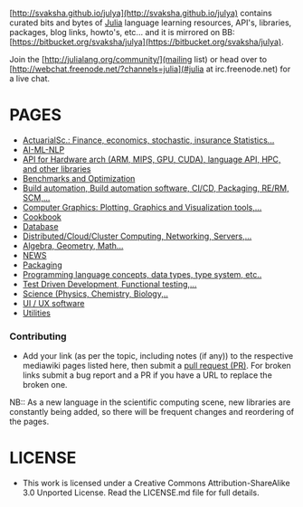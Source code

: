 [http://svaksha.github.io/julya](http://svaksha.github.io/julya) contains curated bits and bytes of [Julia](https://github.com/JuliaLang) language learning resources, API's, libraries, packages, blog links, howto's, etc... and it is mirrored on BB: [https://bitbucket.org/svaksha/julya](https://bitbucket.org/svaksha/julya).

Join the [http://julialang.org/community/](mailing list) or head over to [http://webchat.freenode.net/?channels=julia](#julia at irc.freenode.net) for a live chat.

# PAGES
* [ActuarialSc.: Finance, economics, stochastic, insurance Statistics...](https://github.com/svaksha/julya/blob/master/Actuarial-Science.md)
* [AI-ML-NLP](https://github.com/svaksha/julya/blob/master/AI-ML-NLP.md)
* [API for Hardware arch (ARM, MIPS, GPU, CUDA), language API, HPC, and other libraries](https://github.com/svaksha/julya/blob/master/API.md)
* [Benchmarks and Optimization](https://github.com/svaksha/julya/blob/master/Benchmarks-Optimization.md)
* [Build automation, Build automation software, CI/CD, Packaging, RE/RM, SCM,...](https://github.com/svaksha/julya/blob/master/Build-Automation.md)
* [Computer Graphics: Plotting, Graphics and Visualization tools,...](https://github.com/svaksha/julya/blob/master/Computer-Graphics.md)
* [Cookbook](https://github.com/svaksha/julya/blob/master/Cookbook.md)
* [Database](https://github.com/svaksha/julya/blob/master/Database.md)
* [Distributed/Cloud/Cluster Computing, Networking, Servers,...](https://github.com/svaksha/julya/blob/master/Distributed-Computing.md)
* [Algebra, Geometry, Math...](https://github.com/svaksha/julya/blob/master/Mathematics.md)
* [NEWS](https://github.com/svaksha/julya/blob/master/NEWS.md)
* [Packaging](https://github.com/svaksha/julya/blob/master/Packaging.md)
* [Programming language concepts, data types, type system, etc..](https://github.com/svaksha/julya/blob/master/Programming-Concepts.md)
* [Test Driven Development, Functional testing,...](https://github.com/svaksha/julya/blob/master/QA.md)
* [Science (Physics, Chemistry, Biology,..](https://github.com/svaksha/julya/blob/master/Science.md)
* [UI / UX software](https://github.com/svaksha/julya/blob/master/UI-UX.md)
* [Utilities](https://github.com/svaksha/julya/blob/master/Utilities.md)


### Contributing
* Add your link (as per the topic, including notes (if any)) to the respective mediawiki pages listed here, then submit a [pull request (PR)](https://github.com/svaksha/julya/pulls). For broken links submit a bug report and a PR if you have a URL to replace the broken one.

NB:: As a new language in the scientific computing scene, new libraries are constantly being added, so there will be frequent changes and reordering of the pages.


# LICENSE 
* This work is licensed under a Creative Commons Attribution-ShareAlike 3.0 Unported License. Read the LICENSE.md file for full details.


